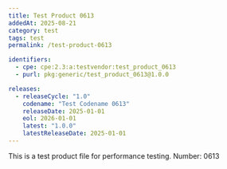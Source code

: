 ```yaml
---
title: Test Product 0613
addedAt: 2025-08-21
category: test
tags: test
permalink: /test-product-0613

identifiers:
  - cpe: cpe:2.3:a:testvendor:test_product_0613
  - purl: pkg:generic/test_product_0613@1.0.0

releases:
  - releaseCycle: "1.0"
    codename: "Test Codename 0613"
    releaseDate: 2025-01-01
    eol: 2026-01-01
    latest: "1.0.0"
    latestReleaseDate: 2025-01-01
---
```


This is a test product file for performance testing. Number: 0613
